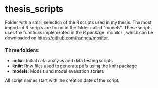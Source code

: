 # thesis_scripts
Folder with a small selection of the R scripts used in my thesis. The most important R scripts are found in the folder called "models". These scripts uses the functions implemented in the R package ´monitor´, which can be downloaded on https://github.com/hannea/monitor.

### Three folders:
* **initial**: Initial data analysis and data testing scripts
* **knitr**: Rnw files used to generate pdfs using the knitr package
* **models**: Models and model evaluation scripts

All script names start with the creation date of the script.
